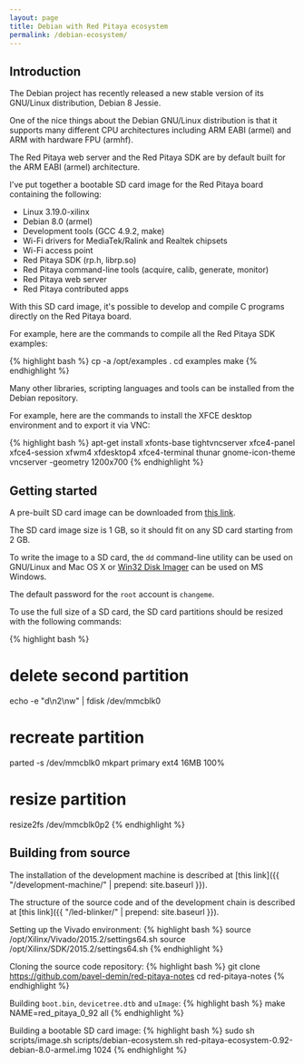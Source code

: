 ```yaml
---
layout: page
title: Debian with Red Pitaya ecosystem
permalink: /debian-ecosystem/
---
```


Introduction
-----

The Debian project has recently released a new stable version of its GNU/Linux distribution, Debian 8 Jessie.

One of the nice things about the Debian GNU/Linux distribution is that it supports many different CPU architectures including ARM EABI (armel) and ARM with hardware FPU (armhf).

The Red Pitaya web server and the Red Pitaya SDK are by default built for the ARM EABI (armel) architecture.

I've put together a bootable SD card image for the Red Pitaya board containing the following:

 - Linux 3.19.0-xilinx
 - Debian 8.0 (armel)
 - Development tools (GCC 4.9.2, make)
 - Wi-Fi drivers for MediaTek/Ralink and Realtek chipsets
 - Wi-Fi access point
 - Red Pitaya SDK (rp.h, librp.so)
 - Red Pitaya command-line tools (acquire, calib, generate, monitor)
 - Red Pitaya web server
 - Red Pitaya contributed apps

With this SD card image, it's possible to develop and compile C programs directly on the Red Pitaya board.

For example, here are the commands to compile all the Red Pitaya SDK examples:

{% highlight bash %}
cp -a /opt/examples .
cd examples
make
{% endhighlight %}

Many other libraries, scripting languages and tools can be installed from the Debian repository.

For example, here are the commands to install the XFCE desktop environment and to export it via VNC:

{% highlight bash %}
apt-get install xfonts-base tightvncserver xfce4-panel xfce4-session xfwm4 xfdesktop4 xfce4-terminal thunar gnome-icon-theme
vncserver -geometry 1200x700
{% endhighlight %}

Getting started
-----

A pre-built SD card image can be downloaded from [this link](https://googledrive.com/host/0B-t5klOOymMNfmJ0bFQzTVNXQ3RtWm5SQ2NGTE1hRUlTd3V2emdSNzN6d0pYamNILW83Wmc/red-pitaya-ecosystem/red-pitaya-ecosystem-0.92-debian-8.0-armel-20151001.zip).

The SD card image size is 1 GB, so it should fit on any SD card starting from 2 GB.

To write the image to a SD card, the `dd` command-line utility can be used on GNU/Linux and Mac OS X or [Win32 Disk Imager](http://sourceforge.net/projects/win32diskimager/) can be used on MS Windows.

The default password for the `root` account is `changeme`.

To use the full size of a SD card, the SD card partitions should be resized with the following commands:

{% highlight bash %}
# delete second partition
echo -e "d\n2\nw" | fdisk /dev/mmcblk0
# recreate partition
parted -s /dev/mmcblk0 mkpart primary ext4 16MB 100%
# resize partition
resize2fs /dev/mmcblk0p2
{% endhighlight %}

Building from source
-----

The installation of the development machine is described at [this link]({{ "/development-machine/" | prepend: site.baseurl }}).

The structure of the source code and of the development chain is described at [this link]({{ "/led-blinker/" | prepend: site.baseurl }}).

Setting up the Vivado environment:
{% highlight bash %}
source /opt/Xilinx/Vivado/2015.2/settings64.sh
source /opt/Xilinx/SDK/2015.2/settings64.sh
{% endhighlight %}

Cloning the source code repository:
{% highlight bash %}
git clone https://github.com/pavel-demin/red-pitaya-notes
cd red-pitaya-notes
{% endhighlight %}

Building `boot.bin`, `devicetree.dtb` and `uImage`:
{% highlight bash %}
make NAME=red_pitaya_0_92 all
{% endhighlight %}

Building a bootable SD card image:
{% highlight bash %}
sudo sh scripts/image.sh scripts/debian-ecosystem.sh red-pitaya-ecosystem-0.92-debian-8.0-armel.img 1024
{% endhighlight %}
